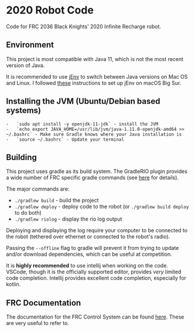 # 2020 Robot Code

Code for FRC 2036 Black Knights' 2020 Infinite Recharge robot.

## Environment
This project is most compatible with Java 11, which is
not the most recent version of Java. 

It is 
recommended to use [jEnv](https://github.com/jenv/jenv)
to switch between Java versions on Mac OS and Linux.
I followed [these](https://chamikakasun.medium.com/how-to-manage-multiple-java-version-in-macos-e5421345f6d0)
instructions to set up jEnv on macOS Big Sur.

## Installing the JVM (Ubuntu/Debian based systems)
    -	`sudo apt install -y openjdk-11-jdk` - install the JVM
    -	`echo export JAVA_HOME=/usr/lib/jvm/java-1.11.0-openjdk-amd64 >> ~/.bashrc` - Make sure Gradle knows where your Java installation is
    -	`source ~/.bashrc` - Update your terminal

## Building

This project uses gradle as its build system. The GradleRIO plugin provides a wide number of FRC specific gradle commands (see [here](https://github.com/wpilibsuite/GradleRIO) for details).

The major commands are:
-	`./gradlew build` - build the project
-	`./gradlew deploy` - deploy code to the robot (or `./gradlew build deploy` to do both)
-	`./gradlew riolog` - display the rio log output

Deploying and displaying the log require your computer to be connected to the robot (tethered over ethernet or connected to the robot's radio).

Passing the `--offline` flag to gradle will prevent it from trying to update and/or download dependencies, which can be useful at competition.

It is **highly recommended** to use intellij when working on the code. VSCode, though it is the officially supported editor, provides *very* limited code completion. Intellij provides excellent code completion, especially for kotlin.

## FRC Documentation
The documentation for the FRC Control System can be found [here](https://docs.wpilib.org/en/latest/). These are very useful to refer to.
